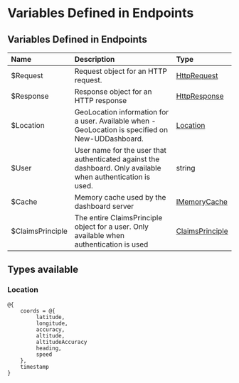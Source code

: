 # Variables Defined in Endpoints

## Variables Defined in Endpoints

| Name | Description | Type |
| :--- | :--- | :--- |
| $Request | Request object for an HTTP request. | [HttpRequest](https://docs.microsoft.com/en-us/dotnet/api/microsoft.aspnetcore.http.httprequest?view=aspnetcore-2.0) |
| $Response | Response object for an HTTP response | [HttpResponse](https://docs.microsoft.com/en-us/dotnet/api/microsoft.aspnetcore.http.HttpResponse?view=aspnetcore-2.0) |
| $Location | GeoLocation information for a user. Available when -GeoLocation is specified on New-UDDashboard. | [Location](variables-defined-in-endpoints.md#location) |
| $User | User name for the user that authenticated against the dashboard. Only available when authentication is used. | string |
| $Cache | Memory cache used by the dashboard server | [IMemoryCache](https://docs.microsoft.com/aspnet/core/api/microsoft.extensions.caching.memory.imemorycache) |
| $ClaimsPrinciple | The entire ClaimsPrinciple object for a user. Only available when authentication is used | [ClaimsPrinciple](https://msdn.microsoft.com/en-us/library/system.security.claims.claimsprincipal%28v=vs.110%29.aspx) |

## Types available

###  Location

```text
@{
    coords = @{
         latitude, 
         longitude,
         accuracy,
         altitude,
         altitudeAccuracy
         heading,
         speed
    },
    timestamp
}
```

